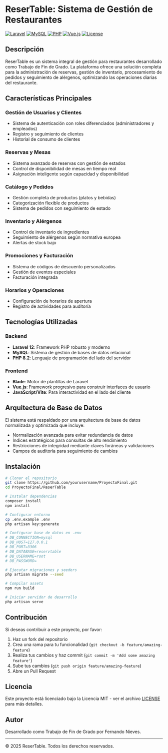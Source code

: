 # ReserTable: Sistema de Gestión de Restaurantes

[![Laravel](https://img.shields.io/badge/Laravel-12.0-FF2D20?style=for-the-badge&logo=laravel&logoColor=white)](https://laravel.com)
[![MySQL](https://img.shields.io/badge/MySQL-8.0-4479A1?style=for-the-badge&logo=mysql&logoColor=white)](https://www.mysql.com/)
[![PHP](https://img.shields.io/badge/PHP-8.2-777BB4?style=for-the-badge&logo=php&logoColor=white)](https://www.php.net/)
[![Vue.js](https://img.shields.io/badge/Vue.js-3.0-4FC08D?style=for-the-badge&logo=vue.js&logoColor=white)](https://vuejs.org/)
[![License](https://img.shields.io/badge/License-MIT-yellow.svg?style=for-the-badge)](https://opensource.org/licenses/MIT)

## Descripción

ReserTable es un sistema integral de gestión para restaurantes desarrollado como Trabajo de Fin de Grado. La plataforma ofrece una solución completa para la administración de reservas, gestión de inventario, procesamiento de pedidos y seguimiento de alérgenos, optimizando las operaciones diarias del restaurante.

## Características Principales

### Gestión de Usuarios y Clientes
- Sistema de autenticación con roles diferenciados (administradores y empleados)
- Registro y seguimiento de clientes
- Historial de consumo de clientes

### Reservas y Mesas
- Sistema avanzado de reservas con gestión de estados
- Control de disponibilidad de mesas en tiempo real
- Asignación inteligente según capacidad y disponibilidad

### Catálogo y Pedidos
- Gestión completa de productos (platos y bebidas)
- Categorización flexible de productos
- Sistema de pedidos con seguimiento de estado

### Inventario y Alérgenos
- Control de inventario de ingredientes
- Seguimiento de alérgenos según normativa europea
- Alertas de stock bajo

### Promociones y Facturación
- Sistema de códigos de descuento personalizados
- Gestión de eventos especiales
- Facturación integrada

### Horarios y Operaciones
- Configuración de horarios de apertura
- Registro de actividades para auditoría

## Tecnologías Utilizadas

### Backend
- **Laravel 12**: Framework PHP robusto y moderno
- **MySQL**: Sistema de gestión de bases de datos relacional
- **PHP 8.2**: Lenguaje de programación del lado del servidor

### Frontend
- **Blade**: Motor de plantillas de Laravel
- **Vue.js**: Framework progresivo para construir interfaces de usuario
- **JavaScript/Vite**: Para interactividad en el lado del cliente

## Arquitectura de Base de Datos

El sistema está respaldado por una arquitectura de base de datos normalizada y optimizada que incluye:

- Normalización avanzada para evitar redundancia de datos
- Índices estratégicos para consultas de alto rendimiento
- Restricciones de integridad mediante claves foráneas y validaciones
- Campos de auditoría para seguimiento de cambios

## Instalación

```bash
# Clonar el repositorio
git clone https://github.com/yourusername/ProyectoFinal.git
cd ProyectoFinal/ReserTable

# Instalar dependencias
composer install
npm install

# Configurar entorno
cp .env.example .env
php artisan key:generate

# Configurar base de datos en .env
# DB_CONNECTION=mysql
# DB_HOST=127.0.0.1
# DB_PORT=3306
# DB_DATABASE=reservtable
# DB_USERNAME=root
# DB_PASSWORD=

# Ejecutar migraciones y seeders
php artisan migrate --seed

# Compilar assets
npm run build

# Iniciar servidor de desarrollo
php artisan serve
```

## Contribución

Si deseas contribuir a este proyecto, por favor:

1. Haz un fork del repositorio
2. Crea una rama para tu funcionalidad (`git checkout -b feature/amazing-feature`)
3. Realiza tus cambios y haz commit (`git commit -m 'Add some amazing feature'`)
4. Sube tus cambios (`git push origin feature/amazing-feature`)
5. Abre un Pull Request

## Licencia

Este proyecto está licenciado bajo la Licencia MIT - ver el archivo [LICENSE](LICENSE) para más detalles.

## Autor

Desarrollado como Trabajo de Fin de Grado por Fernando Nieves.

---

© 2025 ReserTable. Todos los derechos reservados.
